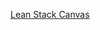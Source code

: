[Lean Stack Canvas](https://docs.google.com/presentation/d/1kXJq41CYIfQtPOo0M_FB-fMCyqM2KsPHuYkvq-N7udw/edit?usp=sharing)
